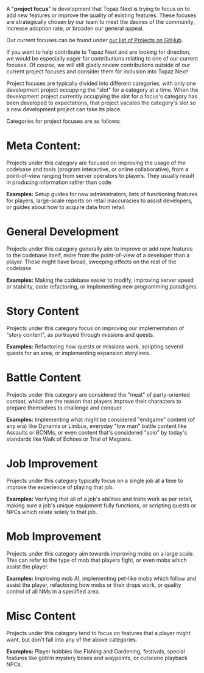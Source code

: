 A "**project focus**" is development that Topaz Next is trying to focus on to add new features or improve the quality of existing features. These focuses are strategically chosen by our team to meet the desires of the community, increase adoption rate, or broaden our general appeal.

Our current focuses can be found under [our list of Projects on GitHub](https://github.com/topaz-next/topaz/projects).

If you want to help contribute to Topaz Next and are looking for direction, we would be especially eager for contributions relating to one of our current focuses. Of course, we will still gladly review contributions outside of our current project focuses and consider them for inclusion into Topaz Next!

Project focuses are typically divided into different categories, with only one development project occupying the "slot" for a category at a time. When the development project currently occupying the slot for a focus's category has been developed to expectations, that project vacates the category's slot so a new development project can take its place.

Categories for project focuses are as follows:

# Meta Content:
Projects under this category are focused on improving the usage of the codebase and tools (program interactive, or online collaborative), from a point-of-view ranging from server operators to players. They usually result in producing information rather than code.

**Examples:** Setup guides for new administrators, lists of functioning features for players, large-scale reports on retail inaccuracies to assist developers, or guides about how to acquire data from retail.

# General Development
Projects under this category generally aim to improve or add new features to the codebase itself, more from the point-of-view of a developer than a player. These might have broad, sweeping effects on the rest of the codebase.

**Examples:** Making the codebase easier to modify, improving server speed or stability, code refactoring, or implementing new programming paradigms.

# Story Content
Projects under this category focus on improving our implementation of "story content", as portrayed through missions and quests.

**Examples:** Refactoring how quests or missions work, scripting several quests for an area, or implementing expansion storylines.

# Battle Content
Projects under this category are considered the "meat" of party-oriented combat, which are the reason that players improve their characters to prepare themselves to challenge and conquer.

**Examples:** Implementing what might be considered "endgame" content (of any era) like Dynamis or Limbus, everyday "low man" battle content like Assaults or BCNMs, or even content that's considered "solo" by today's standards like Walk of Echoes or Trial of Magians.

# Job Improvement
Projects under this category typically focus on a single job at a time to improve the experience of playing that job.

**Examples:** Verifying that all of a job's abilities and traits work as per retail, making sure a job's unique equipment fully functions, or scripting quests or NPCs which relate solely to that job.

# Mob Improvement
Projects under this category aim towards improving mobs on a large scale. This can refer to the type of mob that players fight, or even mobs which assist the player.

**Examples:** Improving mob AI, implementing pet-like mobs which follow and assist the player, refactoring how mobs or their drops work, or quality control of all NMs in a specified area.

# Misc Content
Projects under this category tend to focus on features that a player might want, but don't fall into any of the above categories.

**Examples:** Player hobbies like Fishing and Gardening, festivals, special features like goblin mystery boxes and waypoints, or cutscene playback NPCs.
